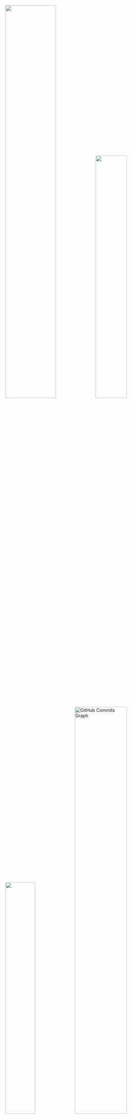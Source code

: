 <p align="left">
<a href="#">
<img width="56%" src="https://github-readme-stats.vercel.app/api?username=charmingruby&hide=contribs,prs&count_private=true&include_all_commits=true&show_icons=true&theme=dracula&icon_color=DAD3AF&hide_border=true&border_radius=15&bg_color=0d1117"/><img width="44%" src="http://github-readme-streak-stats.herokuapp.com?user=charmingruby&theme=dracula&hide_border=true&date_format=M%20j%5B%2C%20Y%5D&background=0D1117&sideNums=FFF"/>
 <img width="43%" src="https://github-readme-stats.vercel.app/api/top-langs?username=charmingruby&hide=c%23,scss&count_private=true&include_all_commits=true&show_icons=true&theme=dracula&icon_color=DAD3AF&layout=compact&hide_border=true&border_radius=15&bg_color=0d1117"/><img width="57%" src="https://activity-graph.herokuapp.com/graph?username=charmingruby&theme=dracula&icon_color=DAD3AF&hide_border=true&border_radius=15&bg_color=0d1117&point=FFF" alt="GitHub Commits Graph" /></a>
</p>

# Hi there, I'm Gustavo Dias 👋 
<p align="justify">
  ## :dart: FullStack Developer :
- :mortar_board: Computer Science Student at Federal University of Juiz de Fora;
- :computer: Focusing in MERN Stack;
- :cake: 19 years old; 
</p>

## :wrench: Languages and Techs :
<p align="justify"><a href="#>
 <img alt="Node" src="https://img.shields.io/badge/Node.js-43853D?style=for-the-badge&logo=node.js&logoColor=white"/>
 <img alt="Express" src="https://img.shields.io/badge/Express.js-404D59?style=for-the-badge"/>
 <img alt="React" src="https://img.shields.io/badge/react-%230d1117.svg?style=for-the-badge&logo=react"/>
 <img alt="Mongo" src="https://img.shields.io/badge/MongoDB-4EA94B?style=for-the-badge&logo=mongodb&logoColor=white"/>
 <img alt="Typescript" src="https://img.shields.io/badge/typescript-%230d1117.svg?style=for-the-badge&logo=typescript"/>
 <img alt="Javascript" src="https://img.shields.io/badge/javascript-%230d1117.svg?style=for-the-badge&logo=javascript"/>
 <img alt="HTML" src="https://img.shields.io/badge/html5-%230d1117.svg?style=for-the-badge&logo=html5"/>
 <img alt="CSS" src="https://img.shields.io/badge/css3-%230d1117.svg?style=for-the-badge&logo=css3&logoColor=1572B6"/>
 <img alt="Cpp" src="https://img.shields.io/badge/C%2B%2B-00599C?style=for-the-badge&logo=c%2B%2B&logoColor=white"/>
</p>
 
## :mailbox: Social Medias:
<p align="justify">
<a href="https://www.linkedin.com/in/gustavo-dias21/"><img src="https://img.shields.io/badge/linkedin-%230d1117.svg?style=for-the-badge&logo=linkedin&logoColor=0077B5"/></a>
<a href="https://www.instagram.com/gustavodiasa"><img src="https://img.shields.io/badge/guilherme.bermeo-%230d1117.svg?style=for-the-badge&logo=Instagram&logoColor=#E4405F"/></a>
<a href="https://open.spotify.com/user/mrruby3105"><img src="https://img.shields.io/badge/Spotify-%230d1117?style=for-the-badge&logo=spotify&logoColor=#1ED760"/></a>
</p>
